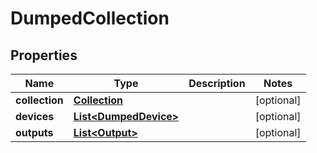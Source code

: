 

# DumpedCollection

## Properties

Name | Type | Description | Notes
------------ | ------------- | ------------- | -------------
**collection** | [**Collection**](Collection.md) |  |  [optional]
**devices** | [**List&lt;DumpedDevice&gt;**](DumpedDevice.md) |  |  [optional]
**outputs** | [**List&lt;Output&gt;**](Output.md) |  |  [optional]




